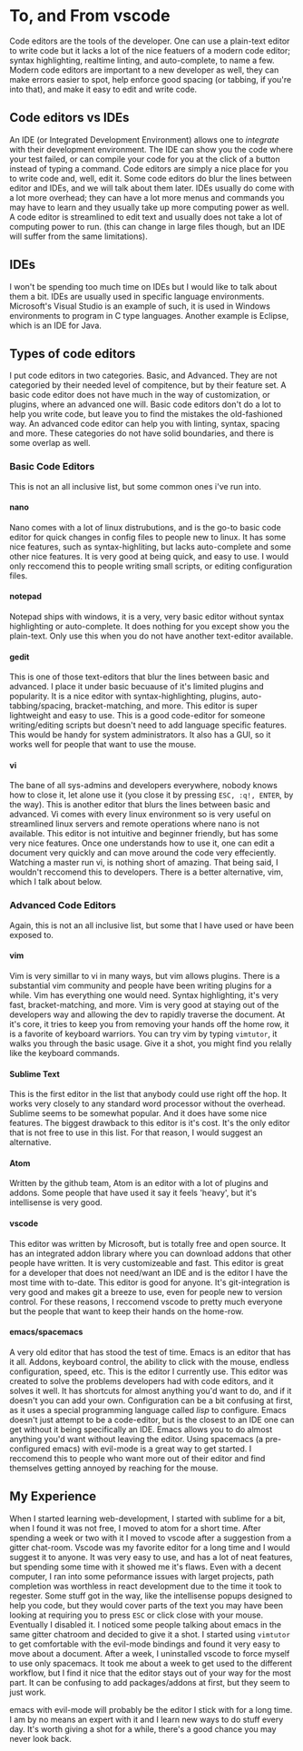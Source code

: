 # To, and From vscode

Code editors are the tools of the developer. One can use a plain-text editor to write code but it lacks a lot of the nice featuers of a modern code editor; syntax highlighting, realtime linting, and auto-complete, to name a few. Modern code editors are important to a new developer as well, they can make errors easier to spot, help enforce good spacing (or tabbing, if you're into that), and make it easy to edit and write code.

## Code editors vs IDEs

An IDE (or Integrated Development Environment) allows one to *integrate* with their development environment. The IDE can show you the code where your test failed, or can compile your code for you at the click of a button instead of typing a command. Code editors are simply a nice place for you to write code and, well, edit it. Some code editors do blur the lines between editor and IDEs, and we will talk about them later. IDEs usually do come with a lot more overhead; they can have a lot more menus and commands you may have to learn and they usually take up more computing power as well. A code editor is streamlined to edit text and usually does not take a lot of computing power to run. (this can change in large files though, but an IDE will suffer from the same limitations). 

## IDEs

I won't be spending too much time on IDEs but I would like to talk about them a bit. IDEs are usually used in specific language environments. Microsoft's Visual Studio is an example of such, it is used in Windows environments to program in C type languages. Another example is Eclipse, which is an IDE for Java. 

## Types of code editors

I put code editors in two categories. Basic, and Advanced. They are not categoried by their needed level of compitence, but by their feature set. A basic code editor does not have much in the way of customization, or plugins, where an advanced one will. Basic code editors don't do a lot to help you write code, but leave you to find the mistakes the old-fashioned way. An advanced code editor can help you with linting, syntax, spacing and more. These categories do not have solid boundaries, and there is some overlap as well.

### Basic Code Editors

This is not an all inclusive list, but some common ones i've run into. 

#### nano

Nano comes with a lot of linux distrubutions, and is the go-to basic code editor for quick changes in config files to people new to linux. It has some nice features, such as syntax-highliting, but lacks auto-complete and some other nice features. It is very good at being quick, and easy to use. I would only reccomend this to people writing small scripts, or editing configuration files.

#### notepad

Notepad ships with windows, it is a very, very basic editor without syntax highlighting or auto-complete. It does nothing for you except show you the plain-text. Only use this when you do not have another text-editor available.

#### gedit

This is one of those text-editors that blur the lines between basic and advanced. I place it under basic becuause of it's limited plugins and popularity. It is a nice editor with syntax-highlighting, plugins, auto-tabbing/spacing, bracket-matching, and more. This editor is super lightweight and easy to use. This is a good code-editor for someone writing/editing scripts but doesn't need to add language specific features. This would be handy for system administrators. It also has a GUI, so it works well for people that want to use the mouse.

#### vi

The bane of all sys-admins and developers everywhere, nobody knows how to close it, let alone use it (you close it by pressing `ESC, :q!, ENTER`, by the way). This is another editor that blurs the lines between basic and advanced. Vi comes with every linux environment so is very useful on streamlined linux servers and remote operations where nano is not available. This editor is not intuitive and beginner friendly, but has some very nice features. Once one understands how to use it, one can edit a document very quickly and can move around the code very effeciently. Watching a master run vi, is nothing short of amazing. That being said, I wouldn't reccomend this to developers. There is a better alternative, vim, which I talk about below.

### Advanced Code Editors

Again, this is not an all inclusive list, but some that I have used or have been exposed to.

#### vim

Vim is very simillar to vi in many ways, but vim allows plugins. There is a substantial vim community and people have been writing plugins for a while. Vim has everything one would need. Syntax highlighting, it's very fast, bracket-matching, and more. Vim is very good at staying out of the developers way and allowing the dev to rapidly traverse the document. At it's core, it tries to keep you from removing your hands off the home row, it is a favorite of keyboard warriors. You can try vim by typing `vimtutor`, it walks you through the basic usage. Give it a shot, you might find you relally like the keyboard commands.

#### Sublime Text

This is the first editor in the list that anybody could use right off the hop. It works very closely to any standard word processor without the overhead. Sublime seems to be somewhat popular. And it does have some nice features. The biggest drawback to this editor is it's cost. It's the only editor that is not free to use in this list. For that reason, I would suggest an alternative.

#### Atom

Written by the github team, Atom is an editor with a lot of plugins and addons. Some people that have used it say it feels 'heavy', but it's intellisense is very good.

#### vscode

This editor was written by Microsoft, but is totally free and open source. It has an integrated addon library where you can download addons that other people have written. It is very customizeable and fast. This editor is great for a developer that does not need/want an IDE and is the editor I have the most time with to-date. This editor is good for anyone. It's git-integration is very good and makes git a breeze to use, even for people new to version control. For these reasons, I reccomend vscode to pretty much everyone but the people that want to keep their hands on the home-row.

#### emacs/spacemacs

A very old editor that has stood the test of time. Emacs is an editor that has it all. Addons, keyboard control, the ability to click with the mouse, endless configuration, speed, etc. This is the editor I currently use. This editor was created to solve the problems developers had with code editors, and it solves it well. It has shortcuts for almost anything you'd want to do, and if it doesn't you can add your own. Configuration can be a bit confusing at first, as it uses a special programming language called *lisp* to configure. Emacs doesn't just attempt to be a code-editor, but is the closest to an IDE one can get without it being specifically an IDE. Emacs allows you to do almost anything you'd want without leaving the editor. Using spacemacs (a pre-configured emacs) with evil-mode is a great way to get started. I reccomend this to people who want more out of their editor and find themselves getting annoyed by reaching for the mouse.

## My Experience

When I started learning web-development, I started with sublime for a bit, when I found it was not free, I moved to atom for a short time. After spending a week or two with it I moved to vscode after a suggestion from a gitter chat-room. Vscode was my favorite editor for a long time and I would suggest it to anyone. It was very easy to use, and has a lot of neat features, but spending some time with it showed me it's flaws. Even with a decent computer, I ran into some peformance issues with larget projects, path completion was worthless in react development due to the time it took to regester. Some stuff got in the way, like the intellisense popups designed to help you code, but they would cover parts of the text you may have been looking at requiring you to press `ESC` or click close with your mouse. Eventually I disabled it. I noticed some people talking about emacs in the same gitter chatroom and decided to give it a shot. I started using `vimtutor` to get comfortable with the evil-mode bindings and found it very easy to move about a document. After a week, I uninstalled vscode to force myself to use only spacemacs. It took me about a week to get used to the different workflow, but I find it nice that the editor stays out of your way for the most part. It can be confusing to add packages/addons at first, but they seem to just work.

emacs with evil-mode will probably be the editor I stick with for a long time. I am by no means an expert with it and I learn new ways to do stuff every day. It's worth giving a shot for a while, there's a good chance you may never look back.
